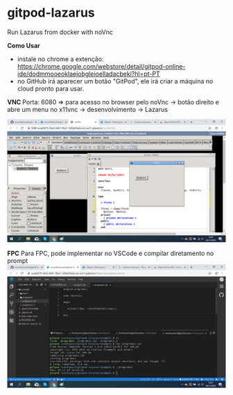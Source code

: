 # gitpod-lazarus
Run Lazarus from docker with noVnc

<b>Como Usar</b>
- instale no chrome a extenção: https://chrome.google.com/webstore/detail/gitpod-online-ide/dodmmooeoklaejobgleioelladacbeki?hl=pt-PT
- no GitHub irá aparecer um botão "GitPod", ele irá criar a máquina no cloud pronto para usar.

<b> VNC </b>
Porta: 6080 => para acesso no browser pelo noVnc -> botão direito e abre um menu no x11vnc -> desenvolvimento -> Lazarus

<img src="img/gitpod_lazarus.png">

<b>FPC</b>
Para FPC, pode implementar no VSCode e compilar diretamento no prompt
<img src="img/gitpod_fpc.png">


